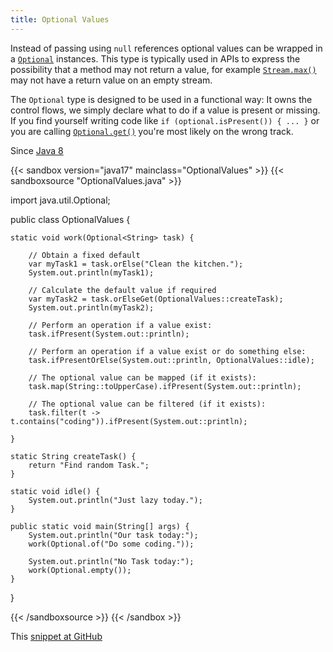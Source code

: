 ```yaml
---
title: Optional Values
---
```


Instead of passing using `null` references optional values can be wrapped in
 a [`Optional`](https://docs.oracle.com/en/java/javase/17/docs/api/java.base/java/util/Optional.html) instances. This type is typically used in APIs
 to express the possibility that a method may not return a value, for example
 [`Stream.max()`](https://docs.oracle.com/en/java/javase/17/docs/api/java.base/java/util/stream/Stream.html#max(java.util.Comparator)) may not have a
 return value on an empty stream.
 
 The `Optional` type is designed to be used in a functional way: It owns the
 control flows, we simply declare what to do if a value is present or missing.
 If you find yourself writing code like `if (optional.isPresent()) { ... }` or
 you are calling [`Optional.get()`](https://docs.oracle.com/en/java/javase/17/docs/api/java.base/java/util/Optional.html#get()) you're most likely on the
 wrong track.

Since [Java 8](/jdk/8/)

{{< sandbox version="java17" mainclass="OptionalValues" >}}
{{< sandboxsource "OptionalValues.java" >}}

import java.util.Optional;

public class OptionalValues {

	static void work(Optional<String> task) {

		// Obtain a fixed default
		var myTask1 = task.orElse("Clean the kitchen.");
		System.out.println(myTask1);

		// Calculate the default value if required
		var myTask2 = task.orElseGet(OptionalValues::createTask);
		System.out.println(myTask2);

		// Perform an operation if a value exist:
		task.ifPresent(System.out::println);

		// Perform an operation if a value exist or do something else:
		task.ifPresentOrElse(System.out::println, OptionalValues::idle);

		// The optional value can be mapped (if it exists):
		task.map(String::toUpperCase).ifPresent(System.out::println);

		// The optional value can be filtered (if it exists):
		task.filter(t -> t.contains("coding")).ifPresent(System.out::println);

	}

	static String createTask() {
		return "Find random Task.";
	}

	static void idle() {
		System.out.println("Just lazy today.");
	}

	public static void main(String[] args) {
		System.out.println("Our task today:");
		work(Optional.of("Do some coding."));

		System.out.println("No Task today:");
		work(Optional.empty());
	}

}

{{< /sandboxsource >}}
{{< /sandbox >}}

This [snippet at GitHub](https://github.com/marchof/io.javaalmanac.snippets/tree/master/src/main/java/io/javaalmanac/snippets/util/OptionalValues.java)
